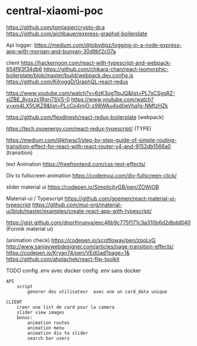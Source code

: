 # central-xiaomi-poc
https://github.com/tomlagier/crypto-dca
https://github.com/aichbauer/express-graphql-boilerplate

Api logger:
https://medium.com/@tobydigz/logging-in-a-node-express-app-with-morgan-and-bunyan-30d9bf2c07a

client
https://hackernoon.com/react-with-typescript-and-webpack-654f93f34db6
https://github.com/chikara-chan/react-isomorphic-boilerplate/blob/master/build/webpack.dev.config.js
https://github.com/KilroggD/GraphQL-react-redux

https://www.youtube.com/watch?v=6zK3ogTtpJQ&list=PL7sCSgsRZ-slZBE_8vsxzs1Rgrj7SVS-0
https://www.youtube.com/watch?v=xm4LX5fJKZ8&list=PLcCp4mjO-z98WAu4sd0eVha1g-NMfzHZk

https://github.com/flexdinesh/react-redux-boilerplate (webpack)

https://tech.ovoenergy.com/react-redux-typescript/ (TYPE)

https://medium.com/@khwsc1/step-by-step-guide-of-simple-routing-transition-effect-for-react-with-react-router-v4-and-9152db1566a0 (transition)

text Animation
https://freefrontend.com/css-text-effects/


Div to fullscreen animation
https://codemyui.com/div-fullscreen-click/

slider material ui 
https://codepen.io/SimplicityGB/pen/ZOWjOB

Material-ui / Typescript
https://github.com/goemen/react-material-ui-typescript
https://github.com/mui-org/material-ui/blob/master/examples/create-react-app-with-typescript/

https://gist.github.com/dnorthrupva/eec46b9c775f171c3a310b6d2dbdd040 (Formik material ui)

(animation check)
https://codepen.io/scottloway/pen/zqoLyQ
http://www.sanjaywebdesigner.com/articles/page-transition-effects/
https://codepen.io/Kryan74/pen/VEdGad?page=1&
https://github.com/aholachek/react-flip-toolkit

TODO
	config .env avec docker
	config .env sans docker

	API
		script
			generer des utilisateur  avec une un card_data unique

	CLIENT
		creer une list de card pour la camera
		slider view images
		bonus:
			animation routes
			animation menu
			animation div to slider
			search bar users
